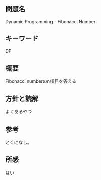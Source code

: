 ## 問題名
Dynamic Programming - Fibonacci Number

## キーワード
DP

## 概要
Fibonacci numberのn項目を答える

## 方針と読解
よくあるやつ

## 参考
とくになし。

## 所感
はい